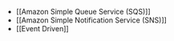 - [[Amazon Simple Queue Service (SQS)]]
- [[Amazon Simple Notification Service (SNS)]]
- [[Event Driven]]